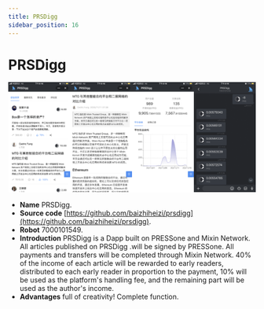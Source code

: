 ```yaml
---
title: PRSDigg
sidebar_position: 16
---
```


# PRSDigg

![TODO: English Verison Img, PRSDigg](./prsdigg.png)

- **Name** PRSDigg.
- **Source code** [https://github.com/baizhiheizi/prsdigg](https://github.com/baizhiheizi/prsdigg).
- **Robot** 7000101549.
- **Introduction** PRSDigg is a Dapp built on PRESSone and Mixin Network. All articles published on PRSDigg .will be signed by PRESSone. All payments and transfers will be completed through Mixin Network. 40% of the income of each article will be rewarded to early readers, distributed to each early reader in proportion to the payment, 10% will be used as the platform's handling fee, and the remaining part will be used as the author's income.
- **Advantages** full of creativity! Complete function.
